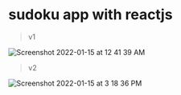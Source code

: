 # sudoku app with reactjs

> v1

![Screenshot 2022-01-15 at 12 41 39 AM](https://user-images.githubusercontent.com/62458685/149572530-9786d12b-1723-4f3a-980d-39d3f675b779.png)

> v2

![Screenshot 2022-01-15 at 3 18 36 PM](https://user-images.githubusercontent.com/62458685/149617583-cbeb3e54-43db-4469-b90a-325872fca223.png)
